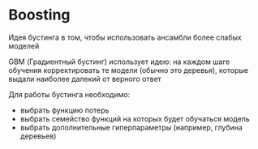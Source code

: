 # Boosting

Идея бустинга в том, чтобы использовать ансамбли более слабых моделей  

GBM (Градиентный бустинг) использует идею: на каждом шаге обучения корректировать те
модели (обычно это деревья), которые выдали наиболее далекий от верного ответ 

Для работы бустинга необходимо:
 - выбрать функцию потерь
 - выбрать семейство функций на которых будет обучаться модель
 - выбрать дополнительные гиперпараметры (например, глубина деревьев)


